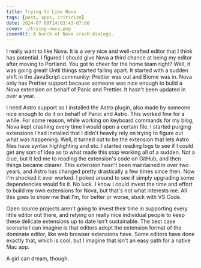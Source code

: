 ```yaml
---
title: Trying to Like Nova
tags: [post, apps, criticism]
date: 2024-07-08T14:03:43-07:00
cover: ./trying-nova.png
coverAlt: A bunch of Nova crash dialogs.
---
```


I really want to like Nova. It is a very nice and well-crafted editor that I think has potential. I figured I should give Nova a third chance at being my editor after moving to Portland. You got to cheer for the home team right? Well, it was going great! Until things started falling apart. It started with a sudden shift in the JavaScript community: Prettier was out and Biome was in. Nova only has Prettier support because someone was nice enough to build a Nova extension on behalf of Panic and Prettier. It hasn't been updated in over a year.

I need Astro support so I installed the Astro plugin, also made by someone nice enough to do it on behalf of Panic and Astro. This worked fine for a while. For some reason, while working on keyboard commands for my blog, Nova kept crashing every time I would open a certain file. I started purging extensions I had installed that I didn't heavily rely on trying to figure out what was happening. Well, it turned out to be the extension that lets Astro files have syntax highlighting and etc. I started reading logs to see if I could get any sort of idea as to what made this stop working all of a sudden. Not a clue, but it led me to reading the extension's code on GitHub, and then things became clearer. This extension hasn't been maintained in over two years, and Astro has changed pretty drastically a few times since then. Now I'm shocked it ever worked. I poked around to see if simply upgrading some dependencies would fix it. No luck. I know I could invest the time and effort to build my own extensions for Nova, but that's not what interests me. All this goes to show me that I'm, for better or worse, stuck with VS Code.

Open source projects aren't going to invest their time in supporting every little editor out there, and relying on really nice individual people to keep these delicate extensions up to date isn't sustainable. The best case scenario I can imagine is that editors adopt the extension format of the dominate editor, like web browser extensions have. Some editors have done exactly that, which is cool, but I imagine that isn't an easy path for a native Mac app.

A girl can dream, though.
